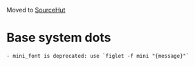Moved to [SourceHut](https://git.sr.ht/~diego-est/pc-dots-x)
# Base system dots
    - mini_font is deprecated: use `figlet -f mini "{message}"`
